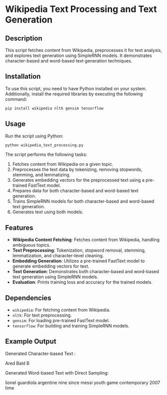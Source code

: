 # Wikipedia Text Processing and Text Generation

## Description

This script fetches content from Wikipedia, preprocesses it for text analysis, and explores text generation using SimpleRNN models. It demonstrates character-based and word-based text generation techniques.

## Installation

To use this script, you need to have Python installed on your system. Additionally, install the required libraries by executing the following command:

```bash
pip install wikipedia nltk gensim tensorflow
```

## Usage

Run the script using Python:

```bash
python wikipedia_text_processing.py
```

The script performs the following tasks:

1. Fetches content from Wikipedia on a given topic.
2. Preprocesses the text data by tokenizing, removing stopwords, stemming, and lemmatizing.
3. Generates embedding vectors for the preprocessed text using a pre-trained FastText model.
4. Prepares data for both character-based and word-based text generation.
5. Trains SimpleRNN models for both character-based and word-based text generation.
6. Generates text using both models.

## Features

- **Wikipedia Content Fetching**: Fetches content from Wikipedia, handling ambiguous topics.
- **Text Preprocessing**: Tokenization, stopword removal, stemming, lemmatization, and character-level cleaning.
- **Embedding Generation**: Utilizes a pre-trained FastText model to generate embedding vectors for text.
- **Text Generation**: Demonstrates both character-based and word-based text generation using SimpleRNN models.
- **Evaluation**: Prints training loss and accuracy for the trained models.

## Dependencies

- `wikipedia`: For fetching content from Wikipedia.
- `nltk`: For text preprocessing.
- `gensim`: For loading pre-trained FastText model.
- `tensorflow`: For building and training SimpleRNN models.

## Example Output

Generated Character-based Text :

Ared Bald B

Generated Word-based Text with Direct Sampling:

lionel guardiola argentine nine since messi youth game contemporary 2007 time
